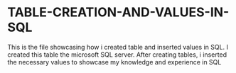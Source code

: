 # TABLE-CREATION-AND-VALUES-IN-SQL
This is the file showcasing how i created table and inserted values in SQL. I created this table the microsoft SQL server.
After creating tables, i inserted the necessary values to showcase my knowledge and experience in SQL

